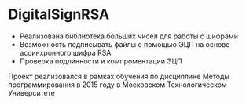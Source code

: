 # DigitalSignRSA

- Реализована библиотека больших чисел для работы с шифрами
- Возможность подписывать файлы с помощью ЭЦП на основе ассинхронного шифра RSA
- Проверка подлинности и компроментации ЭЦП

Проект реализовался в рамках обучения по дисциплине Методы программирования в 2015 году в Московском Технологическом Университете
